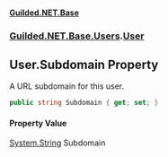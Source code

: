 #### [Guilded.NET.Base](Guilded_NET_Base.md 'Guilded.NET.Base')
### [Guilded.NET.Base.Users](Guilded_NET_Base.md#Guilded_NET_Base_Users 'Guilded.NET.Base.Users').[User](User.md 'Guilded.NET.Base.Users.User')
## User.Subdomain Property
A URL subdomain for this user.  
```csharp
public string Subdomain { get; set; }
```
#### Property Value
[System.String](https://docs.microsoft.com/en-us/dotnet/api/System.String 'System.String')
Subdomain
